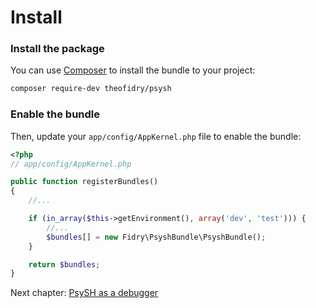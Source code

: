 # Install

### Install the package

You can use [Composer](https://getcomposer.org/) to install the bundle to your project:

```bash
composer require-dev theofidry/psysh
```

### Enable the bundle

Then, update your `app/config/AppKernel.php` file to enable the bundle:
```php
<?php
// app/config/AppKernel.php

public function registerBundles()
{
    //...

    if (in_array($this->getEnvironment(), array('dev', 'test'))) {
        //...
        $bundles[] = new Fidry\PsyshBundle\PsyshBundle();
    }

    return $bundles;
}
```

Next chapter: [PsySH as a debugger](debugger.md)
